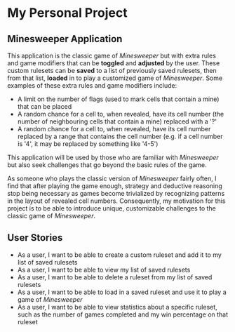 # My Personal Project

## Minesweeper Application

This application is the classic game of *Minesweeper* but with extra rules and game modifiers that can be **toggled** and **adjusted** by the user. These custom rulesets can be **saved** to a list of previously saved rulesets, then from that list, **loaded** in to play a customized game of *Minesweeper*. Some examples of these extra rules and game modifiers include:

- A limit on the number of flags (used to mark cells that contain a mine) that can be placed
- A random chance for a cell to, when revealed, have its cell number (the number of neighbouring cells that contain a mine) replaced with a '?'
- A random chance for a cell to, when revealed, have its cell number replaced by a range that contains the cell number (e.g. if a cell number is '4', it may be replaced by something like '4-5')


This application will be used by those who are familiar with *Minesweeper* but also seek challenges that go beyond the basic rules of the game.

As someone who plays the classic version of *Minesweeper* fairly often, I find that after playing the game enough, strategy and deductive reasoning stop being necessary as games become trivialized by recognizing patterns in the layout of revealed cell numbers. Consequently, my motivation for this project is to be able to introduce unique, customizable challenges to the classic game of *Minesweeper*.

## User Stories

- As a user, I want to be able to create a custom ruleset and add it to my list of saved rulesets
- As a user, I want to be able to view my list of saved rulesets
- As a user, I want to be able to delete a ruleset from my list of saved rulesets
- As a user, I want to be able to load in a saved ruleset and use it to play a game of *Minesweeper*
- As a user, I want to be able to view statistics about a specific ruleset, such as the number of games completed and my win percentage on that ruleset